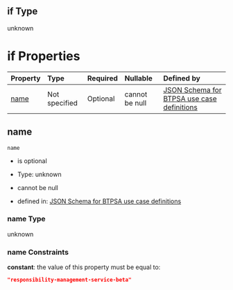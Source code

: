 ## if Type

unknown

# if Properties

| Property      | Type          | Required | Nullable       | Defined by                                                                                                                                                                                                        |
| :------------ | :------------ | :------- | :------------- | :---------------------------------------------------------------------------------------------------------------------------------------------------------------------------------------------------------------- |
| [name](#name) | Not specified | Optional | cannot be null | [JSON Schema for BTPSA use case definitions](btpsa-usecase-properties-services-items-allof-1-then-allof-91-if-properties-name.md "undefined#/properties/services/items/allOf/1/then/allOf/91/if/properties/name") |

## name



`name`

*   is optional

*   Type: unknown

*   cannot be null

*   defined in: [JSON Schema for BTPSA use case definitions](btpsa-usecase-properties-services-items-allof-1-then-allof-91-if-properties-name.md "undefined#/properties/services/items/allOf/1/then/allOf/91/if/properties/name")

### name Type

unknown

### name Constraints

**constant**: the value of this property must be equal to:

```json
"responsibility-management-service-beta"
```
